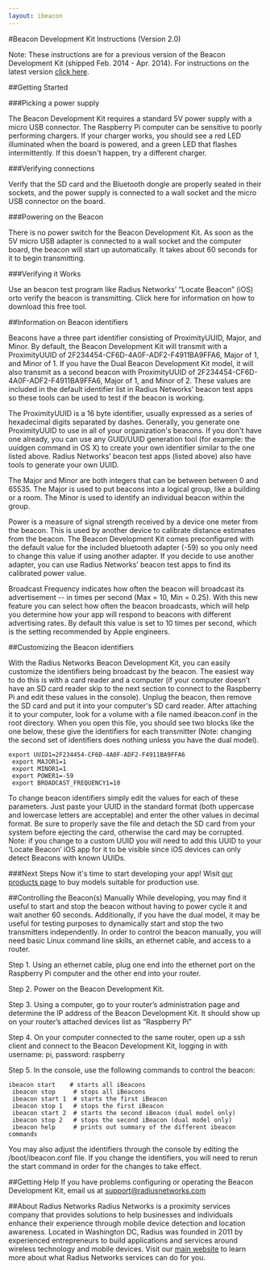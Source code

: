 ```yaml
---
layout: ibeacon
---
```


#Beacon Development Kit Instructions (Version 2.0)

Note: These instructions are for a previous version of the Beacon Development Kit (shipped Feb. 2014 - Apr. 2014). For instructions on the latest version [click here](http://developer.radiusnetworks.com/pibeacon/pibeacon-instructions.html).

##Getting Started

###Picking a power supply

The Beacon Development Kit requires a standard 5V power supply with a micro USB connector. The Raspberry Pi computer
can be sensitive to poorly performing chargers. If your charger works, you should see a red LED illuminated when the
board is powered, and a green LED that flashes intermittently. If this doesn't happen, try a different charger.

###Verifying connections

Verify that the SD card and the Bluetooth dongle are properly seated in their sockets, and the power supply is connected
to a wall socket and the micro USB connector on the board.

###Powering on the Beacon

There is no power switch for the Beacon Development Kit. As soon as the 5V micro USB adapter is connected to a wall
socket and the computer board, the beacon will start up automatically. It takes about 60 seconds for it to begin
transmitting.

###Verifying it Works

Use an beacon test program like Radius Networks’ “Locate Beacon” (iOS) orto verify the beacon is transmitting. Click here for information on how to download this free tool.

##Information on Beacon identifiers

Beacons have a three part identifier consisting of ProximityUUID, Major, and Minor. By default, the Beacon Development
Kit will transmit with a ProximityUUID of 2F234454-CF6D-4A0F-ADF2-F4911BA9FFA6, Major of 1, and Minor of 1.  If you have
the Dual Beacon Development Kit model, it will also transmit as a second beacon with 
ProximityUUID of 2F234454-CF6D-4A0F-ADF2-F4911BA9FFA6, Major of 1, and Minor of 2.  These values are included in the 
default identifier list in Radius Networks’ beacon test apps so these tools can be used to test 
if the beacon is working.

The ProximityUUID is a 16 byte identifier, usually expressed as a series of hexadecimal digits separated by dashes. 
Generally, you generate one ProximityUUID to use in all of your organization's beacons. If you don't have one already,
you can use any GUID/UUID generation tool (for example: the uuidgen command in OS X) to create your own identifier
similar to the one listed above.  Radius Networks’ beacon test apps (listed above) also have tools to generate your own
UUID.

The Major and Minor are both integers that can be between between 0 and 65535. The Major is used to put beacons into a
logical group, like a building or a room. The Minor is used to identify an individual beacon within the group.

Power is a measure of signal strength received by a device one meter from the beacon.  This is used by another device
to calibrate distance estimates from the beacon.  The Beacon Development Kit comes preconfigured with the default 
value for the included bluetooth adapter (-59) so you only need to change this value if using another adapter.  If you
decide to use another adapter, you can use Radius Networks’ beacon test apps to find its calibrated power value.

Broadcast Frequency indicates how often the beacon will broadcast its advertisement -- in times per second 
(Max = 10, Min = 0.25).  With this new feature you can select how often the beacon broadcasts, which will help you 
determine how your app will respond to beacons with different advertising rates.  By default this value is set to 10 
times per second, which is the setting recommended by Apple engineers.

##Customizing the Beacon identifiers

With the Radius Networks Beacon Development Kit, you can easily customize the identifiers being broadcast by the 
beacon.  The easiest way to do this is with a card reader and a computer (if your computer doesn’t have an SD card 
reader skip to the next section to connect to the Raspberry Pi and edit these values in the console). Unplug the 
beacon, then remove the SD card and put it into your computer's SD card reader. After attaching it to your computer, 
look for a volume with a file named ibeacon.conf in the root directory. When you open this file, you should see two 
blocks like the one below, these give the identifiers for each transmitter (Note: changing the second set of identifiers
does nothing unless you have the dual model).

```    
export UUID1=2F234454-CF6D-4A0F-ADF2-F4911BA9FFA6
 export MAJOR1=1
 export MINOR1=1
 export POWER1=-59
 export BROADCAST_FREQUENCY1=10
```

To change beacon identifiers simply edit the values for each of these parameters.  Just paste your UUID in the standard
format (both uppercase and lowercase letters are acceptable) and enter the other values in decimal format.  Be sure to 
properly save the file and detach the SD card from your system before ejecting the card, otherwise the card may be 
corrupted.  Note: if you change to a custom UUID you will need to add this UUID to your ‘Locate Beacon’ iOS app for it to be visible since iOS devices can only detect Beacons with known UUIDs.

###Next Steps
Now it's time to start developing your app!  Wisit [our products page](http://store.radiusnetworks.com/collections/all) to buy models suitable
for production use.

##Controlling the Beacon(s) Manually
While developing, you may find it useful to start and stop the beacon without having to power cycle it and wait another
60 seconds.  Additionally, if you have the dual model, it may be useful for testing purposes to dynamically start and 
stop the two transmitters independently.  In order to control the beacon manually, you will need basic Linux command 
line skills, an ethernet cable, and access to a router.

Step 1. Using an ethernet cable, plug one end into the ethernet port on the Raspberry Pi computer and the other end 
into your router.

Step 2. Power on the Beacon Development Kit.

Step 3. Using a computer, go to your router’s administration page and determine the IP address of the Beacon 
Development Kit.  It should show up on your router’s attached devices list as “Raspberry Pi”

Step 4. On your computer connected to the same router, open up a ssh client and connect to the Beacon Development
Kit, logging in with username: pi, password: raspberry

Step 5. In the console, use the following commands to control the beacon:

```
ibeacon start    # starts all iBeacons
 ibeacon stop     # stops all iBeacons
 ibeacon start 1  # starts the first iBeacon
 ibeacon stop 1   # stops the first iBeacon
 ibeacon start 2  # starts the second iBeacon (dual model only)
 ibeacon stop 2   # stops the second iBeacon (dual model only)
 ibeacon help     # prints out summary of the different ibeacon commands
```

You may also adjust the identifiers through the console by editing the /boot/ibeacon.conf file.  If you change the 
identifiers, you will need to rerun the start command in order for the changes to take effect.

##Getting Help 
If you have problems configuring or operating the Beacon Development Kit, email us at support@radiusnetworks.com

##About Radius Networks
Radius Networks is a proximity services company that provides solutions to help businesses and individuals enhance 
their experience through mobile device detection and location awareness. Located in Washington DC, Radius was founded 
in 2011 by experienced entrepreneurs to build applications and services around wireless technology and mobile devices. 
Visit our [main website](http://www.radiusnetworks.com) to learn more about what Radius Networks services can do for you.

